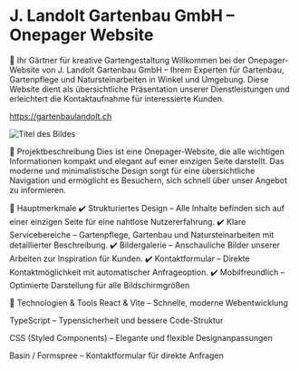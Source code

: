 # J. Landolt Gartenbau GmbH – Onepager Website
🌿 Ihr Gärtner für kreative Gartengestaltung
Willkommen bei der Onepager-Website von J. Landolt Gartenbau GmbH – Ihrem Experten für Gartenbau, Gartenpflege und Natursteinarbeiten in Winkel und Umgebung. Diese Website dient als übersichtliche Präsentation unserer Dienstleistungen und erleichtert die Kontaktaufnahme für interessierte Kunden.

https://gartenbaulandolt.ch

![Titel des Bildes](https://gartenbaulandolt.ch/assets/gartenbau-landolt-buelach-DVrqdW_n.jpeg)


📌 Projektbeschreibung
Dies ist eine Onepager-Website, die alle wichtigen Informationen kompakt und elegant auf einer einzigen Seite darstellt. Das moderne und minimalistische Design sorgt für eine übersichtliche Navigation und ermöglicht es Besuchern, sich schnell über unser Angebot zu informieren.

🌱 Hauptmerkmale
✔️ Strukturiertes Design – Alle Inhalte befinden sich auf einer einzigen Seite für eine nahtlose Nutzererfahrung. ✔️ Klare Servicebereiche – Gartenpflege, Gartenbau und Natursteinarbeiten mit detaillierter Beschreibung. ✔️ Bildergalerie – Anschauliche Bilder unserer Arbeiten zur Inspiration für Kunden. ✔️ Kontaktformular – Direkte Kontaktmöglichkeit mit automatischer Anfrageoption. ✔️ Mobilfreundlich – Optimierte Darstellung für alle Bildschirmgrößen

🚀 Technologien & Tools
React & Vite – Schnelle, moderne Webentwicklung

TypeScript – Typensicherheit und bessere Code-Struktur

CSS (Styled Components) – Elegante und flexible Designanpassungen

Basin / Formspree – Kontaktformular für direkte Anfragen